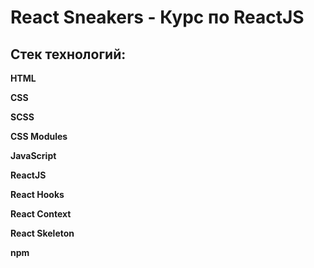 # React Sneakers - Курс по ReactJS

## Стек технологий:
**HTML**

**CSS**

**SCSS**

**CSS Modules**

**JavaScript**

**ReactJS**

**React Hooks**

**React Context**

**React Skeleton**

**npm** 
